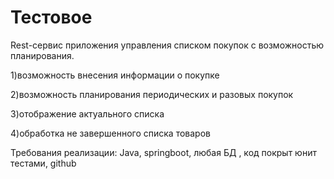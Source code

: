 # Тестовое

Rest-сервис приложения управления списком покупок с возможностью планирования.

1)возможность внесения информации о покупке

2)возможность планирования периодических и разовых покупок

3)отображение актуального списка

4)обработка не завершенного списка товаров

Требования реализации: Java, springboot, любая БД , код покрыт юнит тестами, github
